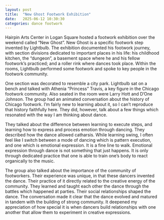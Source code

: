 ```yaml
---
layout: post
title:  "New Ghost Footwork Exhibition"
date:   2025-06-12 10:30:30
categories: dance footwork
---
```


Hairpin Arts Center in Logan Square hosted a footwork exhibition over the weekend called “New Ghost”.  New Ghost is a specific footwork step invented by Lightbulb.  The exhibition documented his footwork journey, with section divisions dedicated to important places in his life: his childhood kitchen, the “dungeon”, a basement space where he and his fellow footwork’s practiced; and a roller rink where dances took place.  Within the rooms, Lightbulb performed some footwork and spoke to key people in the footwork community.  

One section was decorated to resemble a city park.  Lightbulb sat on a bench and talked with Athenia “Princess” Travis,  a key figure in the Chicago footwork community. Also seated in the room were Larry Hott and D’One Johnson.  The group had an animated conversation about the history of Chicago footwork.  I’m fairly new to learning about it, so I can’t reproduce that history   faithfully here.  They did, however, talk about a few things which resonated with the way I am thinking about dance.  

They talked about the difference between learning to execute steps, and learning how to express and process emotion through dancing.  They described how the dance allowed catharsis.  While learning swing, I often feel like I switch between a mode of dancing which is pattern execution, and one which is emotional expression.  It is a fine line to walk.  Emotional expression through dance is not something that just happens.  It is only through dedicated practice that one is able to train one’s body to react organically to the music.  

The group also talked about the importance of the community of footworkers. Their experience was unique, in that these dancers invented the dance.  Their practice of it directly related to the creative energy of the community.  They learned and taught each other the dance through the battles which happened at parties.  Their social relationships shaped the dance.  The conversation made it clear that the dance evolved and matured in tandem with the building of strong community. It deepened my appreciation of how special it is when dancers build relationships with one another that allow them to experiment in creative expressions.  